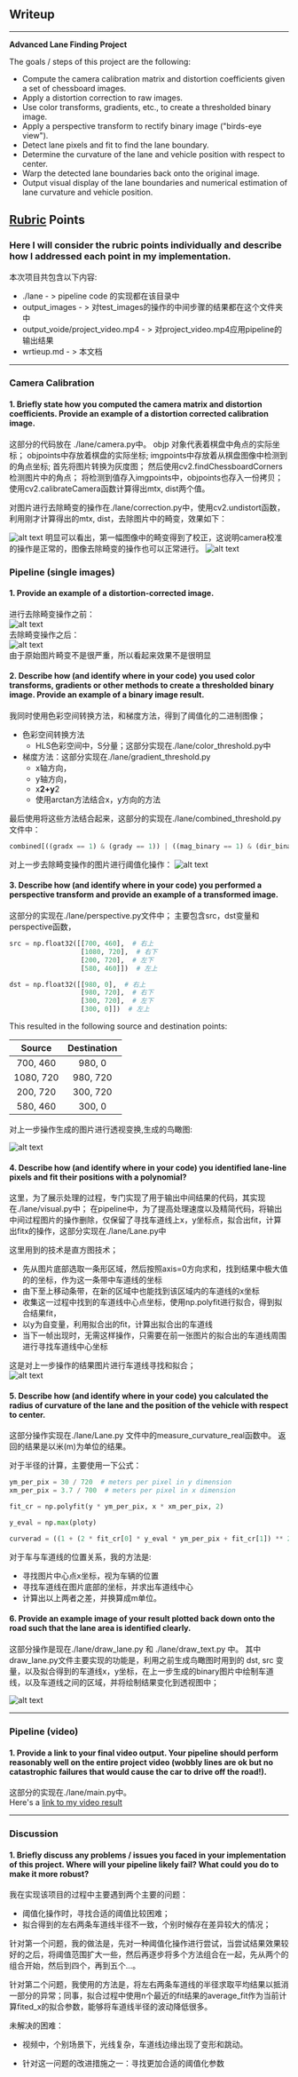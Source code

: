 ## Writeup

---

**Advanced Lane Finding Project**

The goals / steps of this project are the following:

* Compute the camera calibration matrix and distortion coefficients given a set of chessboard images.
* Apply a distortion correction to raw images.
* Use color transforms, gradients, etc., to create a thresholded binary image.
* Apply a perspective transform to rectify binary image ("birds-eye view").
* Detect lane pixels and fit to find the lane boundary.
* Determine the curvature of the lane and vehicle position with respect to center.
* Warp the detected lane boundaries back onto the original image.
* Output visual display of the lane boundaries and numerical estimation of lane curvature and vehicle position.

[//]: # (Image References)

[image1]: ./camera_cal/calibration1.jpg "calibration1"
[image2]: ./output_images/calibration1-undistorted.jpg "calibration1-undistorted"
[image3]: ./test_images/straight_lines1.jpg "straight_lines1.jpg"
[image4]: ./output_images/undistorted/straight_lines1-undistorted.jpg "straight_lines1-undistorted.jpg"

[image5]: ./output_images/threshold/straight_lines1-threshold.jpg "straight_lines1-threshold.jpg"
[image6]: ./output_images/perspective/straight_lines1-perspective.jpg "straight_lines1-perspective.jpg"
[image7]: ./output_images/polynomial/straight_lines1-polynomial.jpg "straight_lines1-polynomial.jpg"
[image8]: ./output_images/warpedback/straight_lines1-warpedback.jpg "straight_lines1-warpedback.jpg"

[video1]: ./output_video/project_video.mp4 "Video"

## [Rubric](https://review.udacity.com/#!/rubrics/571/view) Points

### Here I will consider the rubric points individually and describe how I addressed each point in my implementation.  

本次项目共包含以下内容:
- ./lane                             - >  pipeline code 的实现都在该目录中
- output_images                      - >  对test_images的操作的中间步骤的结果都在这个文件夹中
- output_voide/project_video.mp4     - >  对project_video.mp4应用pipeline的输出结果
- wrtieup.md                         - >  本文档



---

### Camera Calibration

#### 1. Briefly state how you computed the camera matrix and distortion coefficients. Provide an example of a distortion corrected calibration image.

这部分的代码放在 ./lane/camera.py中。 
objp 对象代表着棋盘中角点的实际坐标；
objpoints中存放着棋盘的实际坐标;
imgpoints中存放着从棋盘图像中检测到的角点坐标;
首先将图片转换为灰度图；
然后使用cv2.findChessboardCorners检测图片中的角点；
将检测到值存入imgpoints中，objpoints也存入一份拷贝；
使用cv2.calibrateCamera函数计算得出mtx, dist两个值。

对图片进行去除畸变的操作在./lane/correction.py中，使用cv2.undistort函数，利用刚才计算得出的mtx, dist，去除图片中的畸变，效果如下：
 
![alt text][image1] 
明显可以看出，第一幅图像中的畸变得到了校正，这说明camera校准的操作是正常的，图像去除畸变的操作也可以正常进行。
![alt text][image2]

### Pipeline (single images)

#### 1. Provide an example of a distortion-corrected image.
进行去除畸变操作之前：  
![alt text][image3]  
去除畸变操作之后：  
![alt text][image4]  
由于原始图片畸变不是很严重，所以看起来效果不是很明显

#### 2. Describe how (and identify where in your code) you used color transforms, gradients or other methods to create a thresholded binary image.  Provide an example of a binary image result.

我同时使用色彩空间转换方法，和梯度方法，得到了阈值化的二进制图像；
- 色彩空间转换方法
    - HLS色彩空间中，S分量；这部分实现在./lane/color_threshold.py中
- 梯度方法：这部分实现在./lane/gradient_threshold.py
    - x轴方向，
    - y轴方向，
    - x**2+y**2 
    - 使用arctan方法结合x，y方向的方法

最后使用将这些方法结合起来，这部分的实现在./lane/combined_threshold.py文件中：
```python
combined[((gradx == 1) & (grady == 1)) | ((mag_binary == 1) & (dir_binary == 1)) | (hls_binary == 1)] = 1
```
对上一步去除畸变操作的图片进行阈值化操作：
![alt text][image5]

#### 3. Describe how (and identify where in your code) you performed a perspective transform and provide an example of a transformed image.

这部分的实现在./lane/perspective.py文件中；
主要包含src，dst变量和perspective函数，
```python
src = np.float32([[700, 460],  # 右上
                  [1080, 720],  # 右下
                  [200, 720],  # 左下
                  [580, 460]])  # 左上

dst = np.float32([[980, 0],  # 右上
                  [980, 720],  # 右下
                  [300, 720],  # 左下
                  [300, 0]])  # 左上
```

This resulted in the following source and destination points:

| Source        | Destination   | 
|:-------------:|:-------------:| 
| 700, 460      | 980, 0        | 
| 1080, 720     | 980, 720      |
| 200, 720      | 300, 720      |
| 580, 460      | 300, 0        |

对上一步操作生成的图片进行透视变换,生成的鸟瞰图:

![alt text][image6]

#### 4. Describe how (and identify where in your code) you identified lane-line pixels and fit their positions with a polynomial?

这里，为了展示处理的过程，专门实现了用于输出中间结果的代码，其实现在./lane/visual.py中；
在pipeline中，为了提高处理速度以及精简代码，将输出中间过程图片的操作删除，仅保留了寻找车道线上x，y坐标点，拟合出fit，计算出fitx的操作，这部分实现在./lane/Lane.py中

这里用到的技术是直方图技术；
- 先从图片底部选取一条形区域，然后按照axis=0方向求和，找到结果中极大值的的坐标，作为这一条带中车道线的坐标
- 由下至上移动条带，在新的区域中也能找到该区域内的车道线的x坐标
- 收集这一过程中找到的车道线中心点坐标，使用np.polyfit进行拟合，得到拟合结果fit，
- 以y为自变量，利用拟合出的fit，计算出拟合出的车道线
- 当下一帧出现时，无需这样操作，只需要在前一张图片的拟合出的车道线周围进行寻找车道线中心坐标

这是对上一步操作的结果图片进行车道线寻找和拟合；  
![alt text][image7]

#### 5. Describe how (and identify where in your code) you calculated the radius of curvature of the lane and the position of the vehicle with respect to center.

这部分操作实现在./lane/Lane.py 文件中的measure_curvature_real函数中。
返回的结果是以米(m)为单位的结果。

对于半径的计算，主要使用一下公式：
```python 
ym_per_pix = 30 / 720  # meters per pixel in y dimension
xm_per_pix = 3.7 / 700  # meters per pixel in x dimension

fit_cr = np.polyfit(y * ym_per_pix, x * xm_per_pix, 2)

y_eval = np.max(ploty)

curverad = ((1 + (2 * fit_cr[0] * y_eval * ym_per_pix + fit_cr[1]) ** 2) ** 1.5) / np.absolute(2 * fit_cr[0])
```

对于车与车道线的位置关系，我的方法是:
- 寻找图片中心点x坐标，视为车辆的位置
- 寻找车道线在图片底部的坐标，并求出车道线中心
- 计算出以上两者之差，并换算成m单位。

#### 6. Provide an example image of your result plotted back down onto the road such that the lane area is identified clearly.

这部分操作是现在./lane/draw_lane.py  和 ./lane/draw_text.py 中。
其中draw_lane.py文件主要实现的功能是，利用之前生成鸟瞰图时用到的 dst, src 变量，以及拟合得到的车道线x，y坐标，在上一步生成的binary图片中绘制车道线，以及车道线之间的区域，并将绘制结果变化到透视图中；

![alt text][image8]

---

### Pipeline (video)

#### 1. Provide a link to your final video output.  Your pipeline should perform reasonably well on the entire project video (wobbly lines are ok but no catastrophic failures that would cause the car to drive off the road!).

这部分的实现在./lane/main.py中。  
Here's a [link to my video result](./project_video.mp4)

---

### Discussion

#### 1. Briefly discuss any problems / issues you faced in your implementation of this project.  Where will your pipeline likely fail?  What could you do to make it more robust?

我在实现该项目的过程中主要遇到两个主要的问题：
- 阈值化操作时，寻找合适的阈值比较困难；
- 拟合得到的左右两条车道线半径不一致，个别时候存在差异较大的情况；

针对第一个问题，我的做法是，先对一种阈值化操作进行尝试，当尝试结果效果较好的之后，将阈值范围扩大一些，然后再逐步将多个方法组合在一起，先从两个的组合开始，然后到四个，再到五个...。

针对第二个问题，我使用的方法是，将左右两条车道线的半径求取平均结果以抵消一部分的异常；同事，拟合过程中使用n个最近的fit结果的average_fit作为当前计算fited_x的拟合参数，能够将车道线半径的波动降低很多。

未解决的困难：
- 视频中，个别场景下，光线复杂，车道线边缘出现了变形和跳动。

- 针对这一问题的改进措施之一：寻找更加合适的阈值化参数
